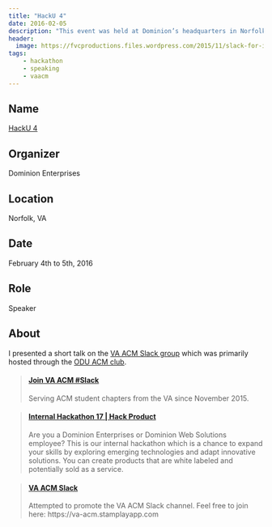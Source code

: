 ```yaml
---
title: "HackU 4"
date: 2016-02-05
description: "This event was held at Dominion’s headquarters in Norfolk, Virginia."
header:
  image: https://fvcproductions.files.wordpress.com/2015/11/slack-for-ios-upload-1.jpg
tags:
    - hackathon
    - speaking
    - vaacm
---
```


## Name

<a title="HackU 4" href="https://hackathon.dominionenterprises.com/ " target="_blank" rel="noopener">HackU
4</a>

## Organizer

Dominion Enterprises

## Location

Norfolk, VA

## Date

February 4th to 5th, 2016

## Role

Speaker

## About

I presented a short talk on the
[VA ACM Slack group](https://va-acm.stamplayapp.com/) which was primarily hosted
through the [ODU ACM club](https://www.cs.odu.edu/~acm/).

<blockquote class="embedly-card"><h4><a href="https://va-acm.stamplayapp.com/">Join VA ACM #Slack</a></h4><p>Serving ACM student chapters from the VA since November 2015.</p></blockquote>

<blockquote class="embedly-card"><h4><a href="https://hackathon.dominionenterprises.com/">Internal Hackathon 17 | Hack Product</a></h4><p>Are you a Dominion Enterprises or Dominion Web Solutions employee? This is our internal hackathon which is a chance to expand your skills by exploring emerging technologies and adapt innovative solutions. You can create products that are white labeled and potentially sold as a service.</p></blockquote>

<blockquote class="embedly-card"><h4><a href="https://speakerdeck.com/fvcproductions/va-acm-slack">VA ACM Slack</a></h4><p>Attempted to promote the VA ACM Slack channel. Feel free to join here: https://va-acm.stamplayapp.com</p></blockquote>
